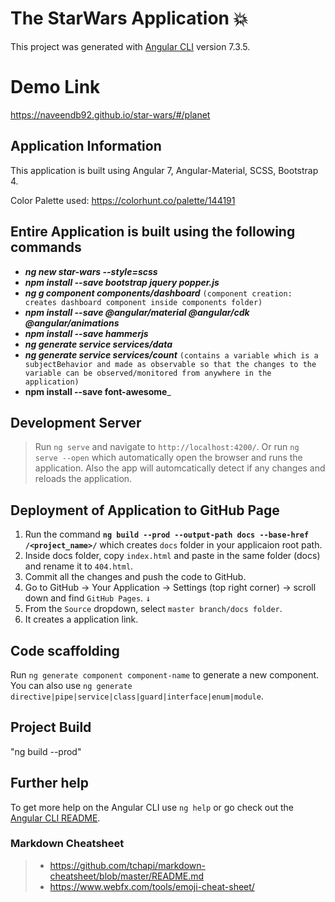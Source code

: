 # The StarWars Application :boom:

This project was generated with [Angular CLI](https://github.com/angular/angular-cli) version 7.3.5.

# Demo Link

  https://naveendb92.github.io/star-wars/#/planet

## Application Information

  This application is built using Angular 7, Angular-Material, SCSS, Bootstrap 4.
  
  Color Palette used: https://colorhunt.co/palette/144191
  
##  Entire Application is built using the following commands
  * ___ng new star-wars --style=scss___
  * ___npm install --save bootstrap jquery popper.js___
  * ___ng g component components/dashboard___ `(component creation: creates dashboard component inside components folder)`
  * ___npm install --save @angular/material @angular/cdk @angular/animations___
  * ___npm install --save hammerjs___
  * ___ng generate service services/data___
  * ___ng generate service services/count___
  `(contains a variable which is a subjectBehavior and made as observable so that the changes to the variable can be observed/monitored from anywhere in the application)`
  * __npm install --save font-awesome___

## Development Server

 > Run `ng serve` and navigate to `http://localhost:4200/`. Or run `ng serve --open` which automatically open the browser and runs the application. Also the app will automcatically detect if any changes and reloads the application.
 
## Deployment of Application to GitHub Page

  1.  Run the command **`ng build --prod --output-path docs --base-href /<project_name>/`** which creates `docs` folder in your applicaion root path. 
  2.  Inside docs folder, copy `index.html` and paste in the same folder (docs) and rename it to `404.html`.
  3. Commit all the changes and push the code to GitHub.
  4. Go to GitHub -> Your Application -> Settings (top right corner) -> scroll down and find `GitHub Pages`. <kbd>↓</kbd>
  5. From the `Source` dropdown, select `master branch/docs folder`.
  6. It creates a application link.

## Code scaffolding

Run `ng generate component component-name` to generate a new component. You can also use `ng generate directive|pipe|service|class|guard|interface|enum|module`.

## Project Build

"ng build --prod"


## Further help

To get more help on the Angular CLI use `ng help` or go check out the [Angular CLI README](https://github.com/angular/angular-cli/blob/master/README.md).

### Markdown Cheatsheet
  > * https://github.com/tchapi/markdown-cheatsheet/blob/master/README.md
  > * https://www.webfx.com/tools/emoji-cheat-sheet/
